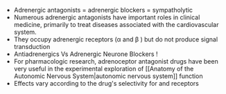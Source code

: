 - Adrenergic antagonists = adrenergic blockers = sympatholytic
- Numerous adrenergic antagonists have important roles in clinical medicine, primarily to treat diseases associated with the cardiovascular system.
- They occupy adrenergic receptors (α and β ) but do not produce signal transduction
- Antiadrenergics Vs Adrenergic Neurone Blockers !
- For pharmacologic research, adrenoceptor antagonist drugs have been very useful in the experimental exploration of [[Anatomy of the Autonomic Nervous System|autonomic nervous system]] function
- Effects vary according to the drug's selectivity for and receptors